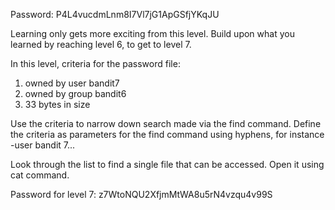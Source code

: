 Password: P4L4vucdmLnm8I7Vl7jG1ApGSfjYKqJU

Learning only gets more exciting from this level. Build upon what you learned by reaching level 6, to get to level 7.

In this level, criteria for the password file:
1. owned by user bandit7
2. owned by group bandit6
3. 33 bytes in size

Use the criteria to narrow down search made via the find command. Define the criteria as parameters for the find command using hyphens, for instance -user bandit 7...

Look through the list to find a single file that can be accessed. Open it using cat command.

Password for level 7: z7WtoNQU2XfjmMtWA8u5rN4vzqu4v99S


